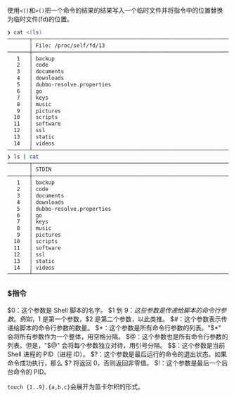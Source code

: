 
使用`<()`和`>()`把一个命令的结果的结果写入一个临时文件并将指令中的位置替换为临时文件(fd)的位置。
```sh
❯ cat <(ls)
───────┬──────────────────────────────────────────────────────────────────
       │ File: /proc/self/fd/13
───────┼──────────────────────────────────────────────────────────────────
   1   │ backup
   2   │ code
   3   │ documents
   4   │ downloads
   5   │ dubbo-resolve.properties
   6   │ go
   7   │ keys
   8   │ music
   9   │ pictures
  10   │ scripts
  11   │ software
  12   │ ssl
  13   │ static
  14   │ videos
───────┴──────────────────────────────────────────────────────────────────
❯ ls | cat
───────┬──────────────────────────────────────────────────────────────────
       │ STDIN
───────┼──────────────────────────────────────────────────────────────────
   1   │ backup
   2   │ code
   3   │ documents
   4   │ downloads
   5   │ dubbo-resolve.properties
   6   │ go
   7   │ keys
   8   │ music
   9   │ pictures
  10   │ scripts
  11   │ software
  12   │ ssl
  13   │ static
  14   │ videos
───────┴──────────────────────────────────────────────────────────────────
```

### $指令

$0：这个参数是 Shell 脚本的名字。
$1 到 $9：这些参数是传递给脚本的命令行参数。例如，$1 是第一个参数，$2 是第二个参数，以此类推。
$#：这个参数表示传递给脚本的命令行参数的数量。
$*：这个参数是所有命令行参数的列表。"$*" 会将所有参数作为一个整体，用空格分隔。
$@：这个参数也是所有命令行参数的列表。但是，"$@" 会将每个参数独立对待，用引号分隔。
$$：这个参数是当前 Shell 进程的 PID（进程 ID）。
$?：这个参数是最后运行的命令的退出状态。如果命令成功执行，那么 $? 将返回 0，否则返回非零值。
$!：这个参数是最后一个后台命令的 PID。

`touch {1..9}.{a,b,c}`会展开为笛卡尔积的形式。
